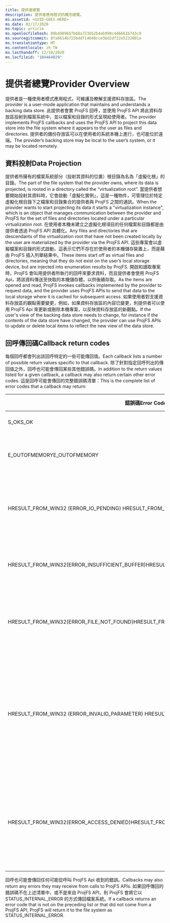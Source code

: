 ```yaml
---
title: 提供者總覽
description: 提供者應用程式的概念總覽。
ms.assetid: <GUID-GOES-HERE>
ms.date: 01/17/2020
ms.topic: article
ms.openlocfilehash: 89b49096b7b68a723b52b4eb998c446661b7d3c9
ms.sourcegitcommit: 8fa6614b715bddf14648cce36d2df22e5232801a
ms.translationtype: MT
ms.contentlocale: zh-TW
ms.lasthandoff: 12/10/2020
ms.locfileid: "104464029"
---
```

# <a name="provider-overview"></a><span data-ttu-id="dcb80-103">提供者總覽</span><span class="sxs-lookup"><span data-stu-id="dcb80-103">Provider Overview</span></span>

<span data-ttu-id="dcb80-104">提供者是一種使用者模式應用程式，可維護及瞭解支援資料存放區。</span><span class="sxs-lookup"><span data-stu-id="dcb80-104">The provider is a user-mode application that maintains and understands a backing data store.</span></span>  <span data-ttu-id="dcb80-105">此提供者會實 ProjFS 回呼，並使用 ProjFS API 將此資料存放區投射到檔案系統中，並以檔案和目錄的形式呈現給使用者。</span><span class="sxs-lookup"><span data-stu-id="dcb80-105">The provider implements ProjFS callbacks and uses the ProjFS API to project this data store into the file system where it appears to the user as files and directories.</span></span>  <span data-ttu-id="dcb80-106">提供者的備份存放區可以在使用者的系統本機上進行，也可能位於遠端。</span><span class="sxs-lookup"><span data-stu-id="dcb80-106">The provider’s backing store may be local to the user’s system, or it may be located remotely.</span></span>

## <a name="data-projection"></a><span data-ttu-id="dcb80-107">資料投射</span><span class="sxs-lookup"><span data-stu-id="dcb80-107">Data Projection</span></span>

<span data-ttu-id="dcb80-108">提供者所擁有的檔案系統部分（投射其資料的位置）根目錄為名為「虛擬化根」的目錄。</span><span class="sxs-lookup"><span data-stu-id="dcb80-108">The part of the file system that the provider owns, where its data is projected, is rooted in a directory called the “virtualization root”.</span></span>  <span data-ttu-id="dcb80-109">當提供者想要開始投射其資料時，它會啟動「虛擬化實例」，這是一種物件，可管理位於特定虛擬化根目錄下之檔案和目錄集合的提供者與 ProjFS 之間的通訊。</span><span class="sxs-lookup"><span data-stu-id="dcb80-109">When the provider wants to start projecting its data it starts a "virtualization instance", which is an object that manages communication between the provider and ProjFS for the set of files and directories located under a particular virtualization root.</span></span>  <span data-ttu-id="dcb80-110">在使用者本機未建立之虛擬化根項目的任何檔案和目錄都是由提供者透過 ProjFS API 具體化。</span><span class="sxs-lookup"><span data-stu-id="dcb80-110">Any files and directories that are descendants of the virtualization root that have not been created locally by the user are materialized by the provider via the ProjFS API.</span></span>  <span data-ttu-id="dcb80-111">這些專案會以虛擬檔案和目錄的形式啟動，這表示它們不存在於使用者的本機儲存裝置上，而是藉由 ProjFS 插入列舉結果中。</span><span class="sxs-lookup"><span data-stu-id="dcb80-111">These items start off as virtual files and directories, meaning that they do not exist on the user’s local storage device, but are injected into enumeration results by ProjFS.</span></span>  <span data-ttu-id="dcb80-112">開啟和讀取專案時，ProjFS 會叫用提供者所執行的回呼來要求資料，而且提供者會使用 ProjFS Api，將該資料傳送至快取的本機儲存體，以供後續存取。</span><span class="sxs-lookup"><span data-stu-id="dcb80-112">As the items are opened and read, ProjFS invokes callbacks implemented by the provider to request data, and the provider uses ProjFS APIs to send that data to the local storage where it is cached for subsequent access.</span></span>  <span data-ttu-id="dcb80-113">如果使用者對支援資料存放區的觀點需要變更，例如，如果資料存放區的內容已變更，則提供者可以使用 ProjFS Api 來更新或刪除本機專案，以反映資料存放區的新觀點。</span><span class="sxs-lookup"><span data-stu-id="dcb80-113">If the user's view of the backing data store needs to change, for instance if the contents of the data store have changed, the provider can use ProjFS APIs to update or delete local items to reflect the new view of the data store.</span></span>

## <a name="callback-return-codes"></a><span data-ttu-id="dcb80-114">回呼傳回碼</span><span class="sxs-lookup"><span data-stu-id="dcb80-114">Callback return codes</span></span>

<span data-ttu-id="dcb80-115">每個回呼都會列出該回呼特定的一些可能傳回值。</span><span class="sxs-lookup"><span data-stu-id="dcb80-115">Each callback lists a number of possible return values specific to that callback.</span></span>  <span data-ttu-id="dcb80-116">除了針對指定回呼列出的傳回值之外，回呼也可能會傳回某些其他錯誤碼。</span><span class="sxs-lookup"><span data-stu-id="dcb80-116">In addition to the return values listed for a given callback, a callback may also return certain other error codes.</span></span>  <span data-ttu-id="dcb80-117">這是回呼可能會傳回的完整錯誤碼清單：</span><span class="sxs-lookup"><span data-stu-id="dcb80-117">This is the complete list of error codes that a callback may return:</span></span>

| <span data-ttu-id="dcb80-118">錯誤碼</span><span class="sxs-lookup"><span data-stu-id="dcb80-118">Error Code</span></span>                                    | <span data-ttu-id="dcb80-119">意義</span><span class="sxs-lookup"><span data-stu-id="dcb80-119">Meaning</span></span>
|-----------------------------------------------|--------
| <span data-ttu-id="dcb80-120">S_OK</span><span class="sxs-lookup"><span data-stu-id="dcb80-120">S_OK</span></span>                                          | <span data-ttu-id="dcb80-121">操作成功</span><span class="sxs-lookup"><span data-stu-id="dcb80-121">Operation Successful</span></span>
| <span data-ttu-id="dcb80-122">E_OUTOFMEMORY</span><span class="sxs-lookup"><span data-stu-id="dcb80-122">E_OUTOFMEMORY</span></span>                                 | <span data-ttu-id="dcb80-123">無法配置所需的記憶體。</span><span class="sxs-lookup"><span data-stu-id="dcb80-123">Failed to allocate necessary memory.</span></span>
| <span data-ttu-id="dcb80-124">HRESULT_FROM_WIN32 (ERROR_IO_PENDING) </span><span class="sxs-lookup"><span data-stu-id="dcb80-124">HRESULT_FROM_WIN32(ERROR_IO_PENDING)</span></span>          | <span data-ttu-id="dcb80-125">提供者希望稍後完成此作業。</span><span class="sxs-lookup"><span data-stu-id="dcb80-125">The provider wishes to complete the operation at a later time.</span></span>
| <span data-ttu-id="dcb80-126">HRESULT_FROM_WIN32(ERROR_INSUFFICIENT_BUFFER)</span><span class="sxs-lookup"><span data-stu-id="dcb80-126">HRESULT_FROM_WIN32(ERROR_INSUFFICIENT_BUFFER)</span></span> | <span data-ttu-id="dcb80-127">傳遞給回呼的緩衝區太小。</span><span class="sxs-lookup"><span data-stu-id="dcb80-127">A buffer passed to a callback was too small.</span></span>
| <span data-ttu-id="dcb80-128">HRESULT_FROM_WIN32(ERROR_FILE_NOT_FOUND)</span><span class="sxs-lookup"><span data-stu-id="dcb80-128">HRESULT_FROM_WIN32(ERROR_FILE_NOT_FOUND)</span></span>      | <span data-ttu-id="dcb80-129">檔案不存在於提供者的備份存放區中。</span><span class="sxs-lookup"><span data-stu-id="dcb80-129">The file does not exist in the provider’s backing store.</span></span>
| <span data-ttu-id="dcb80-130">HRESULT_FROM_WIN32 (ERROR_INVALID_PARAMETER) </span><span class="sxs-lookup"><span data-stu-id="dcb80-130">HRESULT_FROM_WIN32(ERROR_INVALID_PARAMETER)</span></span>   | <span data-ttu-id="dcb80-131">回呼引數無效。</span><span class="sxs-lookup"><span data-stu-id="dcb80-131">A callback argument is invalid.</span></span>  <span data-ttu-id="dcb80-132">例如，列舉識別碼不會對應至使用中的列舉會話。</span><span class="sxs-lookup"><span data-stu-id="dcb80-132">For example, an enumeration ID doesn't correspond to an active enumeration session.</span></span>
| <span data-ttu-id="dcb80-133">HRESULT_FROM_WIN32(ERROR_ACCESS_DENIED)</span><span class="sxs-lookup"><span data-stu-id="dcb80-133">HRESULT_FROM_WIN32(ERROR_ACCESS_DENIED)</span></span>       | <span data-ttu-id="dcb80-134">提供者希望防止作業（例如重新命名或刪除）發生。</span><span class="sxs-lookup"><span data-stu-id="dcb80-134">The provider wishes to prevent an operation, such as a rename or delete, from taking place.</span></span>

<span data-ttu-id="dcb80-135">回呼也可能會傳回任何可能從呼叫 ProjFS Api 收到的錯誤。</span><span class="sxs-lookup"><span data-stu-id="dcb80-135">Callbacks may also return any errors they may receive from calls to ProjFS APIs.</span></span>
<span data-ttu-id="dcb80-136">如果回呼傳回的錯誤碼不在上述清單中，或不是來自 ProjFS API，則 ProjFS 會將它以 STATUS_INTERNAL_ERROR 的方式傳回檔案系統。</span><span class="sxs-lookup"><span data-stu-id="dcb80-136">If a callback returns an error code that is not on the preceding list or that did not come from a ProjFS API, ProjFS will return it to the file system as STATUS_INTERNAL_ERROR.</span></span>

